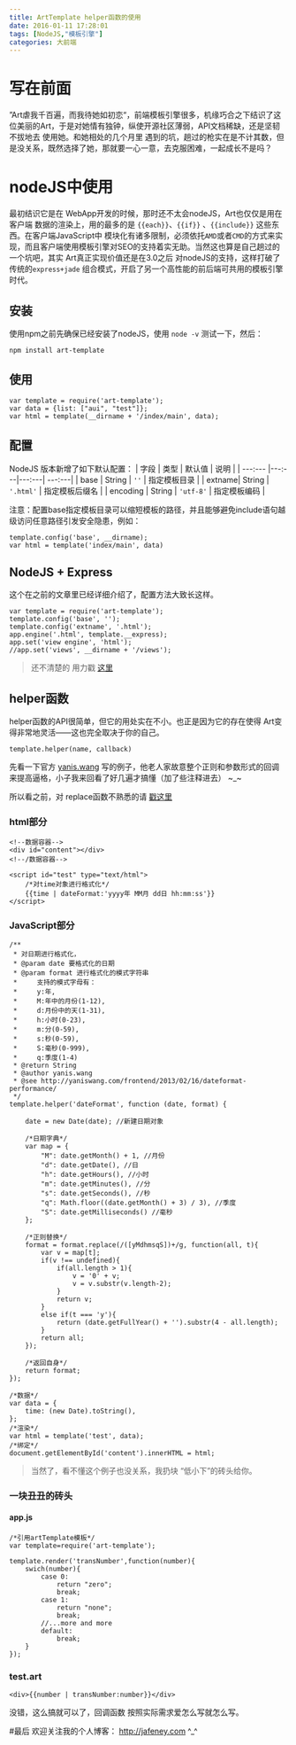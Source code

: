 ```yaml
---
title: ArtTemplate helper函数的使用
date: 2016-01-11 17:28:01
tags: [NodeJS,"模板引擎"]
categories: 大前端
---
```




# 写在前面
”Art虐我千百遍，而我待她如初恋“，前端模板引擎很多，机缘巧合之下结识了这位美丽的Art，于是对她情有独钟，纵使开源社区薄弱，API文档稀缺，还是坚韧不拔地去 使用她。和她相处的几个月里 遇到的坑，趟过的枪实在是不计其数，但是没关系，既然选择了她，那就要一心一意，去克服困难，一起成长不是吗？

# nodeJS中使用
最初结识它是在 WebApp开发的时候，那时还不太会nodeJS，Art也仅仅是用在客户端 数据的渲染上，用的最多的是 `{{each}}`、`{{if}}` 、`{{include}}` 这些东西。在客户端JavaScript中 模块化有诸多限制，必须依托`AMD`或者`CMD`的方式来实现，而且客户端使用模板引擎对SEO的支持着实无助。当然这也算是自己趟过的一个坑吧，其实 Art真正实现价值还是在3.0之后 对nodeJS的支持，这样打破了传统的`express+jade` 组合模式，开启了另一个高性能的前后端可共用的模板引擎时代。

<!--more-->

## 安装
使用npm之前先确保已经安装了nodeJS，使用 `node -v` 测试一下，然后：
```
npm install art-template
```

## 使用
```
var template = require('art-template');
var data = {list: ["aui", "test"]};
var html = template(__dirname + '/index/main', data);
```

## 配置
NodeJS 版本新增了如下默认配置：
| 字段 | 类型 | 默认值 | 说明 |
| ---:--- |---:---|---:---| ---:---|
| base | String | `''` | 指定模板目录 |
| extname| String | `'.html'` | 指定模板后缀名 |
| encoding | String | `'utf-8'` | 指定模板编码 |

注意：配置base指定模板目录可以缩短模板的路径，并且能够避免include语句越级访问任意路径引发安全隐患，例如：

```
template.config('base', __dirname);
var html = template('index/main', data)
```


## NodeJS + Express
这个在之前的文章里已经详细介绍了，配置方法大致长这样。
```
var template = require('art-template');
template.config('base', '');
template.config('extname', '.html');
app.engine('.html', template.__express);
app.set('view engine', 'html');
//app.set('views', __dirname + '/views');
```
> 还不清楚的 用力戳 [这里](http://jafeney.com/2016/01/10/express%E6%90%AD%E5%BB%BAnodeJS%E4%B8%AD%E9%97%B4%E5%B1%82%EF%BC%88%E4%B8%80%EF%BC%89/)

## helper函数
helper函数的API很简单，但它的用处实在不小。也正是因为它的存在使得 Art变得非常地灵活——这也完全取决于你的自己。
```
template.helper(name, callback)
```
先看一下官方 [yanis.wang](https://github.com/yaniswang) 写的例子，他老人家故意整个正则和参数形式的回调 来提高逼格，小子我来回看了好几遍才搞懂（加了些注释进去）  ~_~

所以看之前，对 replace函数不熟悉的请 [戳这里](http://www.w3school.com.cn/jsref/jsref_replace.asp)

### html部分
```
<!--数据容器-->
<div id="content"></div>
<!--/数据容器-->

<script id="test" type="text/html">
	/*对time对象进行格式化*/
	{{time | dateFormat:'yyyy年 MM月 dd日 hh:mm:ss'}}
</script>

```
### JavaScript部分
```
/**
 * 对日期进行格式化，
 * @param date 要格式化的日期
 * @param format 进行格式化的模式字符串
 *     支持的模式字母有：
 *     y:年,
 *     M:年中的月份(1-12),
 *     d:月份中的天(1-31),
 *     h:小时(0-23),
 *     m:分(0-59),
 *     s:秒(0-59),
 *     S:毫秒(0-999),
 *     q:季度(1-4)
 * @return String
 * @author yanis.wang
 * @see	http://yaniswang.com/frontend/2013/02/16/dateformat-performance/
 */
template.helper('dateFormat', function (date, format) {

    date = new Date(date); //新建日期对象

    /*日期字典*/
    var map = {
        "M": date.getMonth() + 1, //月份
        "d": date.getDate(), //日
        "h": date.getHours(), //小时
        "m": date.getMinutes(), //分
        "s": date.getSeconds(), //秒
        "q": Math.floor((date.getMonth() + 3) / 3), //季度
        "S": date.getMilliseconds() //毫秒
    };

	/*正则替换*/
    format = format.replace(/([yMdhmsqS])+/g, function(all, t){
        var v = map[t];
        if(v !== undefined){
            if(all.length > 1){
                v = '0' + v;
                v = v.substr(v.length-2);
            }
            return v;
        }
        else if(t === 'y'){
            return (date.getFullYear() + '').substr(4 - all.length);
        }
        return all;
    });

    /*返回自身*/
    return format;
});

/*数据*/
var data = {
	time: (new Date).toString(),
};
/*渲染*/
var html = template('test', data);
/*绑定*/
document.getElementById('content').innerHTML = html;

```

> 当然了，看不懂这个例子也没关系，我扔块 “低小下”的砖头给你。

### 一块丑丑的砖头
#### app.js
```
/*引用artTemplate模板*/
var template=require('art-template');

template.render('transNumber',function(number){
	swich(number){
		case 0:
			return "zero";
			break;
		case 1:
			return "none";
			break;
		//...more and more
		default:
			break;
	}
});
```

### test.art
```
<div>{{number | transNumber:number}}</div>
```

没错，这么搞就可以了，回调函数 按照实际需求爱怎么写就怎么写。


#最后
欢迎关注我的个人博客： http://jafeney.com  ^_^
